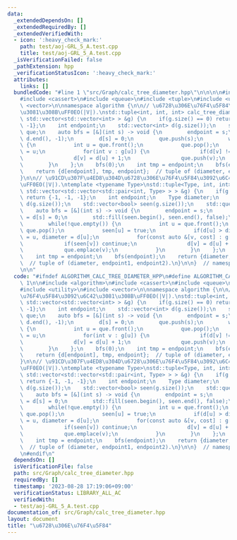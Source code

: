 ```yaml
---
data:
  _extendedDependsOn: []
  _extendedRequiredBy: []
  _extendedVerifiedWith:
  - icon: ':heavy_check_mark:'
    path: test/aoj-GRL_5_A.test.cpp
    title: test/aoj-GRL_5_A.test.cpp
  _isVerificationFailed: false
  _pathExtension: hpp
  _verificationStatusIcon: ':heavy_check_mark:'
  attributes:
    links: []
  bundledCode: "#line 1 \"src/Graph/calc_tree_diameter.hpp\"\n\n\n\n#include <algorithm>\n\
    #include <cassert>\n#include <queue>\n#include <tuple>\n#include <utility>\n#include\
    \ <vector>\n\nnamespace algorithm {\n\n// \u6728\u306E\u76F4\u5F84\u3092\u6C42\
    \u3081\u308B\uFF0EO(|V|).\nstd::tuple<int, int, int> calc_tree_diameter(const\
    \ std::vector<std::vector<int> > &g) {\n    if(g.size() == 0) return {-1, -1,\
    \ -1};\n    int endpoint;\n    std::vector<int> d(g.size());\n    std::queue<int>\
    \ que;\n    auto bfs = [&](int s) -> void {\n        endpoint = s;\n        std::fill(d.begin(),\
    \ d.end(), -1);\n        d[s] = 0;\n        que.push(s);\n        while(!que.empty())\
    \ {\n            int u = que.front();\n            que.pop();\n            endpoint\
    \ = u;\n            for(int v : g[u]) {\n                if(d[v] != -1) continue;\n\
    \                d[v] = d[u] + 1;\n                que.push(v);\n            }\n\
    \        }\n    };\n    bfs(0);\n    int tmp = endpoint;\n    bfs(endpoint);\n\
    \    return {d[endpoint], tmp, endpoint};  // tuple of (diameter, endpoint1, endpoint2).\n\
    }\n\n// \u91CD\u307F\u4ED8\u304D\u6728\u306E\u76F4\u5F84\u3092\u6C42\u3081\u308B\
    \uFF0EO(|V|).\ntemplate <typename Type>\nstd::tuple<Type, int, int> calc_tree_diameter(const\
    \ std::vector<std::vector<std::pair<int, Type> > > &g) {\n    if(g.size() == 0)\
    \ return {-1, -1, -1};\n    int endpoint;\n    Type diameter;\n    std::vector<Type>\
    \ d(g.size());\n    std::vector<bool> seen(g.size());\n    std::queue<int> que;\n\
    \    auto bfs = [&](int s) -> void {\n        endpoint = s;\n        diameter\
    \ = d[s] = 0;\n        std::fill(seen.begin(), seen.end(), false);\n        que.push(s);\n\
    \        while(!que.empty()) {\n            int u = que.front();\n           \
    \ que.pop();\n            seen[u] = true;\n            if(d[u] > diameter) endpoint\
    \ = u, diameter = d[u];\n            for(const auto &[v, cost] : g[u]) {\n   \
    \             if(seen[v]) continue;\n                d[v] = d[u] + cost;\n   \
    \             que.emplace(v);\n            }\n        }\n    };\n    bfs(0);\n\
    \    int tmp = endpoint;\n    bfs(endpoint);\n    return {diameter, tmp, endpoint};\
    \  // tuple of (diameter, endpoint1, endpoint2).\n}\n\n}  // namespace algorithm\n\
    \n\n"
  code: "#ifndef ALGORITHM_CALC_TREE_DIAMETER_HPP\n#define ALGORITHM_CALC_TREE_DIAMETER_HPP\
    \ 1\n\n#include <algorithm>\n#include <cassert>\n#include <queue>\n#include <tuple>\n\
    #include <utility>\n#include <vector>\n\nnamespace algorithm {\n\n// \u6728\u306E\
    \u76F4\u5F84\u3092\u6C42\u3081\u308B\uFF0EO(|V|).\nstd::tuple<int, int, int> calc_tree_diameter(const\
    \ std::vector<std::vector<int> > &g) {\n    if(g.size() == 0) return {-1, -1,\
    \ -1};\n    int endpoint;\n    std::vector<int> d(g.size());\n    std::queue<int>\
    \ que;\n    auto bfs = [&](int s) -> void {\n        endpoint = s;\n        std::fill(d.begin(),\
    \ d.end(), -1);\n        d[s] = 0;\n        que.push(s);\n        while(!que.empty())\
    \ {\n            int u = que.front();\n            que.pop();\n            endpoint\
    \ = u;\n            for(int v : g[u]) {\n                if(d[v] != -1) continue;\n\
    \                d[v] = d[u] + 1;\n                que.push(v);\n            }\n\
    \        }\n    };\n    bfs(0);\n    int tmp = endpoint;\n    bfs(endpoint);\n\
    \    return {d[endpoint], tmp, endpoint};  // tuple of (diameter, endpoint1, endpoint2).\n\
    }\n\n// \u91CD\u307F\u4ED8\u304D\u6728\u306E\u76F4\u5F84\u3092\u6C42\u3081\u308B\
    \uFF0EO(|V|).\ntemplate <typename Type>\nstd::tuple<Type, int, int> calc_tree_diameter(const\
    \ std::vector<std::vector<std::pair<int, Type> > > &g) {\n    if(g.size() == 0)\
    \ return {-1, -1, -1};\n    int endpoint;\n    Type diameter;\n    std::vector<Type>\
    \ d(g.size());\n    std::vector<bool> seen(g.size());\n    std::queue<int> que;\n\
    \    auto bfs = [&](int s) -> void {\n        endpoint = s;\n        diameter\
    \ = d[s] = 0;\n        std::fill(seen.begin(), seen.end(), false);\n        que.push(s);\n\
    \        while(!que.empty()) {\n            int u = que.front();\n           \
    \ que.pop();\n            seen[u] = true;\n            if(d[u] > diameter) endpoint\
    \ = u, diameter = d[u];\n            for(const auto &[v, cost] : g[u]) {\n   \
    \             if(seen[v]) continue;\n                d[v] = d[u] + cost;\n   \
    \             que.emplace(v);\n            }\n        }\n    };\n    bfs(0);\n\
    \    int tmp = endpoint;\n    bfs(endpoint);\n    return {diameter, tmp, endpoint};\
    \  // tuple of (diameter, endpoint1, endpoint2).\n}\n\n}  // namespace algorithm\n\
    \n#endif\n"
  dependsOn: []
  isVerificationFile: false
  path: src/Graph/calc_tree_diameter.hpp
  requiredBy: []
  timestamp: '2023-08-28 17:19:06+09:00'
  verificationStatus: LIBRARY_ALL_AC
  verifiedWith:
  - test/aoj-GRL_5_A.test.cpp
documentation_of: src/Graph/calc_tree_diameter.hpp
layout: document
title: "\u6728\u306E\u76F4\u5F84"
---
```

